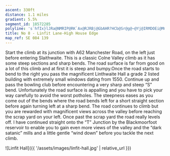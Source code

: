 ```yaml
---
ascent: 330ft
distance: 1.1 miles
gradient: 5.5%
segment_id: 18572285
polyline: 's`hfIx}lJRa@NMRIP@RK`Ax@RJRBj@GbAHR?HCb@Sr@g@~@Yj@IRMDOEi@Mm@@WJ[l@i@LE\?j@Vd@d@VAVMj@cAZ_@PMt@}@BM?QKoAE}CC_C@aCLwAl@yBJm@HaA?mBSeGCiEB}BHsCH_BZ{CLu@\kA`A}B~BaF~@qAfFsFX_@'
title: No 8 - Linfit Lane-High House Edge
map_ref: SE 084 139
---
```


Start the climb at its junction with A62 Manchester Road, on the left just before entering Slaithwaite. This is a classic Colne Valley climb as it has some steep sections and sharp bends. The road surface is far from good on a lot of this climb and at first it is steep and bumpy.Once the road starts to bend to the right you pass the magnificent Linthwaite Hall a grade 2 listed building with extremely small windows dating from 1550. Continue up and pass the bowling club before encountering a very sharp and steep “S” bend. Unfortunately the road surface is appalling and you have to pick your way carefully to avoid the worst potholes. The steepness eases as you come out of the bends where the road bends left for a short straight section before again turning left at a sharp bend. The road continues to climb but you are rewarded with magnificent views across the valley before reaching the scrap yard on your left. Once past the scrap yard the road really levels off. I have continued straight onto the “T” Junction by the Blackmoorfoot reservoir to enable you to gain even more views of the valley and the “dark satanic” mills and a little gentle “wind down” before you tackle the next climb.

![Linfit Hall]({{ '/assets/images/linfit-hall.jpg' | relative_url }})